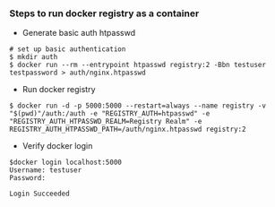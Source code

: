 ### Steps to run docker registry as a container


- Generate basic auth htpasswd
```
# set up basic authentication
$ mkdir auth
$ docker run --rm --entrypoint htpasswd registry:2 -Bbn testuser testpassword > auth/nginx.htpasswd
```

- Run docker registry

```
$ docker run -d -p 5000:5000 --restart=always --name registry -v "$(pwd)"/auth:/auth -e "REGISTRY_AUTH=htpasswd" -e "REGISTRY_AUTH_HTPASSWD_REALM=Registry Realm" -e REGISTRY_AUTH_HTPASSWD_PATH=/auth/nginx.htpasswd registry:2
```

- Verify docker login

```
$docker login localhost:5000
Username: testuser
Password: 

Login Succeeded
```
